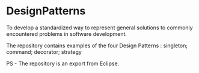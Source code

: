 # DesignPatterns

To develop a standardized way to represent general solutions to commonly encountered problems in software development.

The repository contains examples of the four Design Patterns : 
singleton; command; decorator; strategy

PS - The repository is an export from Eclipse.
